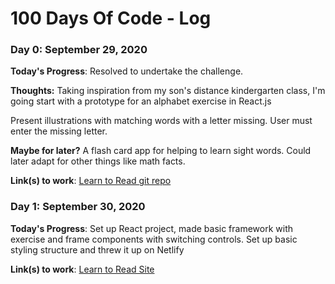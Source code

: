 # 100 Days Of Code - Log

### Day 0: September 29, 2020

**Today's Progress**: Resolved to undertake the challenge.

**Thoughts:** Taking inspiration from my son's distance kindergarten class, I'm going start with a prototype for an alphabet exercise in React.js

Present illustrations with matching words with a letter missing. User must enter the missing letter.

**Maybe for later?** A flash card app for helping to learn sight words. Could later adapt for other things like math facts.

**Link(s) to work**: [Learn to Read git repo](https://github.com/RobotsPlay/learn-to-read)


### Day 1: September 30, 2020

**Today's Progress**: Set up React project, made basic framework with exercise and frame components with switching controls. Set up basic styling structure and threw it up on Netlify

**Link(s) to work**: [Learn to Read Site](https://learn-to-read.johnegraham2.com/)
